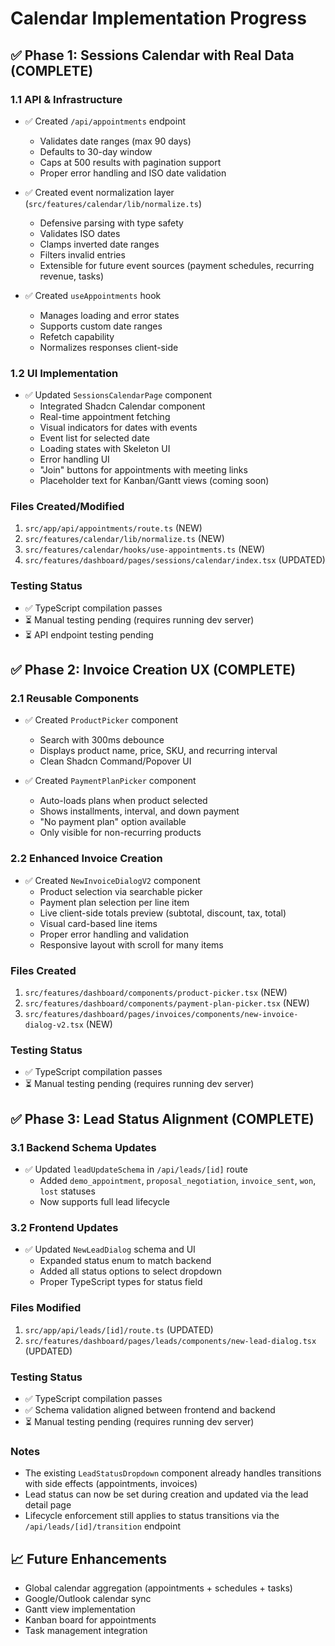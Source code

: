 # Calendar Implementation Progress

## ✅ Phase 1: Sessions Calendar with Real Data (COMPLETE)

### 1.1 API & Infrastructure
- ✅ Created `/api/appointments` endpoint
  - Validates date ranges (max 90 days)
  - Defaults to 30-day window
  - Caps at 500 results with pagination support
  - Proper error handling and ISO date validation
  
- ✅ Created event normalization layer (`src/features/calendar/lib/normalize.ts`)
  - Defensive parsing with type safety
  - Validates ISO dates
  - Clamps inverted date ranges
  - Filters invalid entries
  - Extensible for future event sources (payment schedules, recurring revenue, tasks)

- ✅ Created `useAppointments` hook
  - Manages loading and error states
  - Supports custom date ranges
  - Refetch capability
  - Normalizes responses client-side

### 1.2 UI Implementation
- ✅ Updated `SessionsCalendarPage` component
  - Integrated Shadcn Calendar component
  - Real-time appointment fetching
  - Visual indicators for dates with events
  - Event list for selected date
  - Loading states with Skeleton UI
  - Error handling UI
  - "Join" buttons for appointments with meeting links
  - Placeholder text for Kanban/Gantt views (coming soon)

### Files Created/Modified
1. `src/app/api/appointments/route.ts` (NEW)
2. `src/features/calendar/lib/normalize.ts` (NEW)
3. `src/features/calendar/hooks/use-appointments.ts` (NEW)
4. `src/features/dashboard/pages/sessions/calendar/index.tsx` (UPDATED)

### Testing Status
- ✅ TypeScript compilation passes
- ⏳ Manual testing pending (requires running dev server)
- ⏳ API endpoint testing pending

## ✅ Phase 2: Invoice Creation UX (COMPLETE)

### 2.1 Reusable Components
- ✅ Created `ProductPicker` component
  - Search with 300ms debounce
  - Displays product name, price, SKU, and recurring interval
  - Clean Shadcn Command/Popover UI
  
- ✅ Created `PaymentPlanPicker` component
  - Auto-loads plans when product selected
  - Shows installments, interval, and down payment
  - "No payment plan" option available
  - Only visible for non-recurring products

### 2.2 Enhanced Invoice Creation
- ✅ Created `NewInvoiceDialogV2` component
  - Product selection via searchable picker
  - Payment plan selection per line item
  - Live client-side totals preview (subtotal, discount, tax, total)
  - Visual card-based line items
  - Proper error handling and validation
  - Responsive layout with scroll for many items

### Files Created
1. `src/features/dashboard/components/product-picker.tsx` (NEW)
2. `src/features/dashboard/components/payment-plan-picker.tsx` (NEW)
3. `src/features/dashboard/pages/invoices/components/new-invoice-dialog-v2.tsx` (NEW)

### Testing Status
- ✅ TypeScript compilation passes
- ⏳ Manual testing pending (requires running dev server)

## ✅ Phase 3: Lead Status Alignment (COMPLETE)

### 3.1 Backend Schema Updates
- ✅ Updated `leadUpdateSchema` in `/api/leads/[id]` route
  - Added `demo_appointment`, `proposal_negotiation`, `invoice_sent`, `won`, `lost` statuses
  - Now supports full lead lifecycle
  
### 3.2 Frontend Updates
- ✅ Updated `NewLeadDialog` schema and UI
  - Expanded status enum to match backend
  - Added all status options to select dropdown
  - Proper TypeScript types for status field

### Files Modified
1. `src/app/api/leads/[id]/route.ts` (UPDATED)
2. `src/features/dashboard/pages/leads/components/new-lead-dialog.tsx` (UPDATED)

### Testing Status
- ✅ TypeScript compilation passes
- ✅ Schema validation aligned between frontend and backend
- ⏳ Manual testing pending (requires running dev server)

### Notes
- The existing `LeadStatusDropdown` component already handles transitions with side effects (appointments, invoices)
- Lead status can now be set during creation and updated via the lead detail page
- Lifecycle enforcement still applies to status transitions via the `/api/leads/[id]/transition` endpoint

## 📈 Future Enhancements
- Global calendar aggregation (appointments + schedules + tasks)
- Google/Outlook calendar sync
- Gantt view implementation
- Kanban board for appointments
- Task management integration
